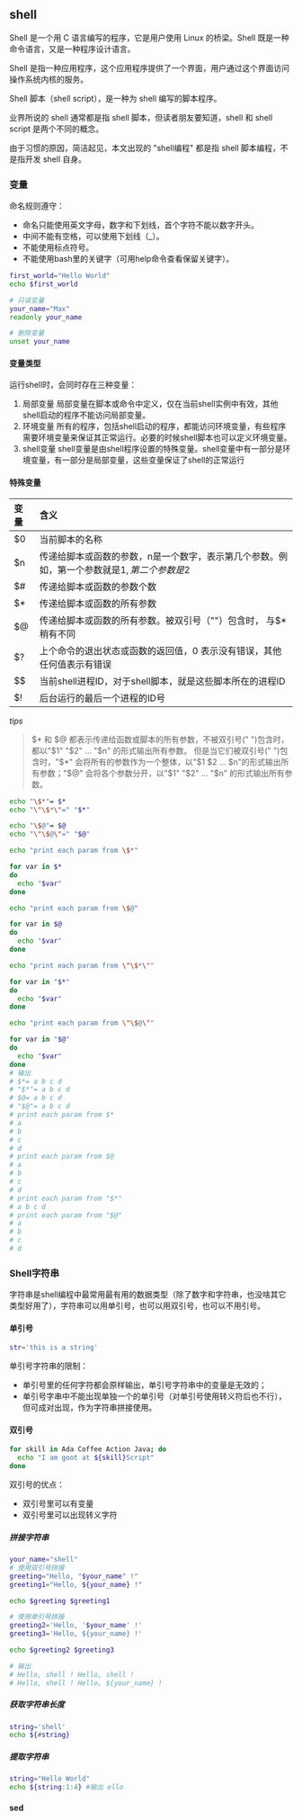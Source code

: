 ## shell

Shell 是一个用 C 语言编写的程序，它是用户使用 Linux 的桥梁。Shell 既是一种命令语言，又是一种程序设计语言。

Shell 是指一种应用程序，这个应用程序提供了一个界面，用户通过这个界面访问操作系统内核的服务。

Shell 脚本（shell script），是一种为 shell 编写的脚本程序。

业界所说的 shell 通常都是指 shell 脚本，但读者朋友要知道，shell 和 shell script 是两个不同的概念。

由于习惯的原因，简洁起见，本文出现的 "shell编程" 都是指 shell 脚本编程，不是指开发 shell 自身。

### 变量

命名规则遵守：
+ 命名只能使用英文字母，数字和下划线，首个字符不能以数字开头。
+ 中间不能有空格，可以使用下划线（_）。
+ 不能使用标点符号。
+ 不能使用bash里的关键字（可用help命令查看保留关键字）。

```sh
first_world="Hello World"
echo $first_world

# 只读变量
your_name="Max"
readonly your_name

# 删除变量
unset your_name
```

#### 变量类型

运行shell时，会同时存在三种变量：

1) 局部变量 局部变量在脚本或命令中定义，仅在当前shell实例中有效，其他shell启动的程序不能访问局部变量。
2) 环境变量 所有的程序，包括shell启动的程序，都能访问环境变量，有些程序需要环境变量来保证其正常运行。必要的时候shell脚本也可以定义环境变量。
3) shell变量 shell变量是由shell程序设置的特殊变量。shell变量中有一部分是环境变量，有一部分是局部变量，这些变量保证了shell的正常运行

#### 特殊变量

|变量|含义|
|:---|:---|
|$0|当前脚本的名称|
|$n|传递给脚本或函数的参数，n是一个数字，表示第几个参数。例如，第一个参数就是$1, 第二个参数是$2|
|$#|传递给脚本或函数的参数个数|
|$*|传递给脚本或函数的所有参数|
|$@|传递给脚本或函数的所有参数。被双引号（""）包含时， 与$* 稍有不同|
|$?|上个命令的退出状态或函数的返回值，0 表示没有错误，其他任何值表示有错误|
|$$|当前shell进程ID，对于shell脚本，就是这些脚本所在的进程ID|
|$!|后台运行的最后一个进程的ID号|

*tips*
>$* 和 $@ 都表示传递给函数或脚本的所有参数，不被双引号(" ")包含时，都以"$1" "$2" … "$n" 的形式输出所有参数。
>但是当它们被双引号(" ")包含时，"$*" 会将所有的参数作为一个整体，以"$1 $2 … $n"的形式输出所有参数；"$@" 会将各个参数分开，以"$1" "$2" … "$n" 的形式输出所有参数。

```bash
echo "\$*"= $*
echo "\"\$*\"=" "$*"

echo "\$@"= $@
echo "\"\$@\"=" "$@"

echo "print each param from \$*"

for var in $*
do
  echo "$var"
done

echo "print each param from \$@"

for var in $@
do
  echo "$var"
done

echo "print each param from \"\$*\""

for var in "$*"
do
  echo "$var"
done

echo "print each param from \"\$@\""

for var in "$@"
do
  echo "$var"
done
# 输出
# $*= a b c d
# "$*"= a b c d
# $@= a b c d
# "$@"= a b c d
# print each param from $*
# a
# b
# c
# d
# print each param from $@
# a
# b
# c
# d
# print each param from "$*"
# a b c d
# print each param from "$@"
# a
# b
# c
# d
```

### Shell字符串

字符串是shell编程中最常用最有用的数据类型（除了数字和字符串，也没啥其它类型好用了），字符串可以用单引号，也可以用双引号，也可以不用引号。

#### 单引号

```sh
str='this is a string'
```

单引号字符串的限制：

+ 单引号里的任何字符都会原样输出，单引号字符串中的变量是无效的；
+ 单引号字串中不能出现单独一个的单引号（对单引号使用转义符后也不行），但可成对出现，作为字符串拼接使用。


#### 双引号

```sh
for skill in Ada Coffee Action Java; do
  echo "I am goot at ${skill}Script"
done
```

双引号的优点：
+ 双引号里可以有变量
+ 双引号里可以出现转义字符

##### 拼接字符串

```sh
your_name="shell"
# 使用双引号拼接
greeting="Hello, "$your_name" !"
greeting1="Hello, ${your_name} !"

echo $greeting $greeting1

# 使用单引号拼接
greeting2='Hello, '$your_name' !'
greeting3='Hello, ${your_name} !'

echo $greeting2 $greeting3

# 输出
# Hello, shell ! Hello, shell !
# Hello, shell ! Hello, ${your_name} !
```

##### 获取字符串长度

```sh
string='shell'
echo ${#string}
```

##### 提取字符串

```sh
string="Hello World"
echo ${string:1:4} #输出 ello
```

#### sed

